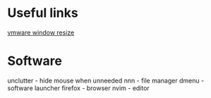 # Useful links
[vmware window resize](https://www.reddit.com/r/archlinux/comments/b0ona0/vmtools_on_arch_linux_full_screen_or_resizing/)

# Software
unclutter - hide mouse when unneeded
nnn - file manager
dmenu - software launcher
firefox - browser
nvim - editor


